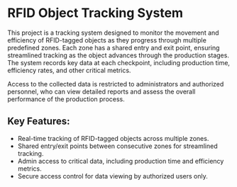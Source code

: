 # RFID Object Tracking System

This project is a tracking system designed to monitor the movement and efficiency of RFID-tagged objects as they progress through multiple predefined zones. Each zone has a shared entry and exit point, ensuring streamlined tracking as the object advances through the production stages. The system records key data at each checkpoint, including production time, efficiency rates, and other critical metrics.

Access to the collected data is restricted to administrators and authorized personnel, who can view detailed reports and assess the overall performance of the production process.

## Key Features:

- Real-time tracking of RFID-tagged objects across multiple zones.
- Shared entry/exit points between consecutive zones for streamlined tracking.
- Admin access to critical data, including production time and efficiency metrics.
- Secure access control for data viewing by authorized users only.
